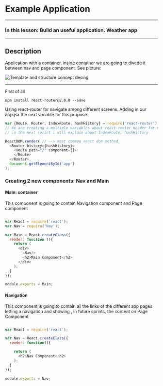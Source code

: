 # Example Application
_________________________________________________________________________
### In this lesson: Build an useful application. Weather app
___

## Description
Application with a container. inside container we are going to divede it between nav and page component.
See picture:

![Template and structure concept desing](https://drive.google.com/open?id=0B4Y8n9rDTStjOHI3OUUzbVVXMFk)

---
First of all

````
npm install react-router@2.0.0 --save
````
Using react-router for navigate among different screens.
Adding in our app.jsx the next variable for this propose:

```javascript
var {Route, Router, IndexRoute, hashHistory} = require('react-router');
// We are creating a multiple variables about react-router needer for navigation
// in the next sprint i will explain about IndexRoute, hashHistory

ReactDOM.render( // --> most common react dom method
  <Router history={hashHistory}>
    <Route path="/" component={}>
    </Route>
  </Router>,
  document.getElementById('app')
);
```
### Creating 2 new components: Nav and Main

#### Main: container

This component is going to contain Navigation component and Page component
```` javascript

var React = require('react');
var Nav = require('Nav');

var Main = React.createClass({
  render: function (){
    return (
      <div>
        <Nav/>
        <h2>Main Component</h2>
      </div>
    );
  }
});

module.exports = Main;

````

#### Navigation

This component is going to contain all the links of the different app pages letting a navigation and showing , in future sprints, the content on Page Component  
```` javascript

var React = require('react');

var Nav = React.createClass({
  render: function(){

    return (
      <h2>Nav Component</h2>
    );
  }
});

module.exports = Nav;

````
